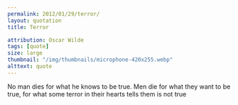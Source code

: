 ```yaml
---
permalink: 2012/01/29/terror/
layout: quotation
title: Terror

attribution: Oscar Wilde
tags: [quote]
size: large
thumbnail: "/img/thumbnails/microphone-420x255.webp"
alttext: quote
---
```


No man dies for what he knows to be true. Men die for
what they want to be true, for what some terror in their
hearts tells them is not true
